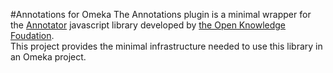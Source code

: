 #Annotations for Omeka
The Annotations plugin is a minimal wrapper for the [Annotator](https://github.com/okfn/annotator) javascript library developed by
[the Open Knowledge Foudation](http://okfn.org/).  
This project provides the minimal infrastructure needed to use this library in an Omeka project.
